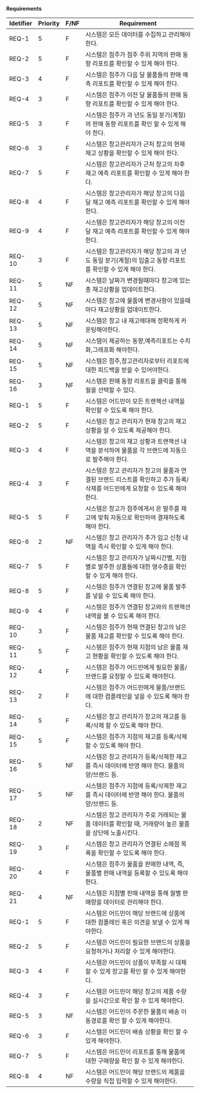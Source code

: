 **Requirements**

| Idetifier | Priority | F/NF | Requirement                                                  |
| --------- | -------- | ---- | ------------------------------------------------------------ |
| REQ-1     | 5        | F    | 시스템은 모든 데이터를 수집하고 관리해야한다. |
| REQ-2     | 5        | F    | 시스템은 점주가 점주 주위 지역의 판매 동향 리포트를 확인할 수 있게 해야 한다. |
| REQ-3     | 4        | F    | 시스템은 점주가 다음 달 물품들의 판매 예측 리포트를 확인할 수 있게 해야 한다. |
| REQ-4     | 3        | F    | 시스템은 점주가 이전 달 물품들의 판매 동향 리포트를 확인할 수 있게 해야 한다. |
| REQ-5     | 3        | F    | 시스템은 점주가 과 년도 동일 분기(계절)의 판매 동향 리포트를 확인 할 수 있게 해야 한다.|
| REQ-6     | 3        | F    | 시스템은 창고관리자가 근처 창고의 현재 재고 상황을 확인할 수 있게 해야 한다. |
| REQ-7     | 5        | F    | 시스템은 창고관리자가 근처 창고의 차후 재고 예측 리포트를 확인할 수 있게 해야 한다. |
| REQ-8     | 4        | F    | 시스템은 창고관리자가 해당 창고의 다음 달 재고 예측 리포트를 확인할 수 있게 해야 한다. |
| REQ-9     | 4        | F    | 시스템은 창고관리자가 해당 창고의 이전 달 재고 예측 리포트를 확인할 수 있게 해야 한다. |
| REQ-10    | 3        | F    | 시스템은 창고관리자가 해당 창고의 과 년도 동일 분기(계절)의 입출고 동향 리포트를 확인할 수 있게 해야 한다. |
| REQ-11    | 5        | NF   | 시스템은 날짜가 변경될때마다 창고에 있는 총 재고상황을 업데이트한다. |
| REQ-12    | 5        | NF   | 시스템은 창고에 물품에 변경사항이 있을때마다 재고상황을 업데이트한다. |
| REQ-13    | 5        | NF   | 시스템은 창고 내 재고에대해 정확하게 카운팅해야한다. |
| REQ-14    | 5        | NF   | 시스템이 제공하는 동향,예측리포트는 수치화,그래프화 해야한다. |
| REQ-15    | 5        | NF   | 시스템은 점주,창고관리자로부터 리포트에 대한 피드백을 받을 수 있어야한다. |
| REQ-16    | 3        | NF   | 시스템은 판매 동향 리포트을 클릭을 통해 월을 선택할 수 있다. |
| REQ-1     | 5        | F    | 시스템은 어드민이 모든 트랜잭션 내역을 확인할 수 있도록 해야 한다. |
| REQ-2     | 5        | F    | 시스템은 창고 관리자가 현재 창고의 재고 상황을 알 수 있도록 제공해야 한다. |
| REQ-3     | 4        | F    | 시스템은 창고의 재고 상황과 트랜잭션 내역을 분석하여 물품을 각 브랜드에 자동으로 발주해야 한다. |
| REQ-4     | 3        | F    | 시스템은 창고 관리자가 창고의 물품과 연결된 브랜드 리스트를 확인하고 추가 등록/삭제를 어드민에게 요청할 수 있도록 해야 한다. |
| REQ-5     | 5        | F    | 시스템은 창고가 점주에게서 온 발주를 재고에 맞춰 자동으로 확인하여 결재하도록 해야 한다. |
| REQ-6     | 2        | NF   | 시스템은 창고 관리자가 추가 입고 신청 내역을 즉시 확인할 수 있게 해야 한다. |
| REQ-7     | 5        | F    | 시스템은 창고 관리자가 날짜시간별, 지점별로 발주한 상품들에 대한 영수증을 확인할 수 있게 해야 한다. |
| REQ-8     | 5        | F    | 시스템은 점주가 연결된 창고에 물품 발주를 넣을 수 있도록 해야 한다. |
| REQ-9     | 4        | F    | 시스템은 점주가 연결된 창고와의 트랜잭션 내역을 볼 수 있도록 해야 한다. |
| REQ-10    | 3        | F   | 시스템은 점주가 현재 연결된 창고의 남은 물품 재고를 확인할 수 있도록 해야 한다. |
| REQ-11    | 5        | F    | 시스템은 점주가 현재 지점의 남은 물품 재고 현황을 확인할 수 있도록 해야 한다. |
| REQ-12    | 4        | F    | 시스템은 점주가 어드민에게 필요한 물품/브랜드를 요청할 수 있도록 해야한다. |
| REQ-13    | 2        | F    | 시스템은 점주가 어드민에게 물품/브랜드에 대한 컴플레인을 넣을 수 있도록 해야 한다. |
| REQ-14    | 5        | F    | 시스템은 창고 관리자가 창고의 재고를 등록/삭제 할 수 있도록 해야 한다. |
| REQ-15    | 5        | F    | 시스템은 점주가 지점의 재고를 등록/삭제 할 수 있도록 해야 한다.  |
| REQ-16    | 5        | NF    | 시스템은 창고 관리자가 등록/삭제한 재고를 즉시 데이터에 반영 해야 한다. 물품의 양/브랜드 등. |
| REQ-17    | 5        | NF    | 시스템은 점주가 지점에 등록/삭제한 재고를 즉시 데이터에 반영 해야 한다. 물품의 양/브랜드 등. |
| REQ-18    | 2        | NF   | 시스템은 창고 관리자가 주로 거래되는 물품 데이터를 확인할 때, 거래량이 높은 물품을 상단에 노출시킨다.  |
| REQ-19    | 3        | F    | 시스템은 창고 관리자가 연결된 소매점 목록을 확인할 수 있도록 해야 한다.   |
| REQ-20    | 4        | F    | 시스템은 점주가 물품을 판매한 내역, 즉, 물품별 판매 내역을 등록할 수 있도록 해야한다.  |
| REQ-21    | 4        | NF   | 시스템은 지점별 판매 내역을 통해 월별 판매량을 데이터로 관리해야 한다.  |
| REQ-1     | 5        | F    | 시스템은 어드민이 해당 브랜드에 상품에 대한 컴플레인 혹은 의견을 보낼 수 있게 해야한다.  |
| REQ-2     | 5        | F   | 시스템은 어드민이 필요한 브랜드의 상품을 요청하거나 처리할 수 있게 해야한다. |
| REQ-3     | 4        | F    | 시스템은 어드민이 상품이 부족할 시 대체할 수 있게 창고를 확인 할 수 있게 해야한다. |
| REQ-4     | 3        | F   | 시스템은 어드민이 해당 창고의 제품 수량을 실시간으로 확인 할 수 있게 해야한다. |
| REQ-5     | 3        | NF   | 시스템은 어드민이 주문한 물품의 배송 이동경로를 확인 할 수 있게 해야한다. |
| REQ-6     | 3        | F   | 시스템은 어드민이 배송 상황을 확인 할 수 있게 해야한다. |
| REQ-7     | 5        | F    | 시스템은 어드민이 리포트를 통해 물품에 대한 구매량을 확인 할 수 있게 해야한다. |
| REQ-8     | 4        | NF    | 시스템은 어드민이 해당 브랜드의 제품을 수량을 직접 입력할 수 있게 해야한다. |
